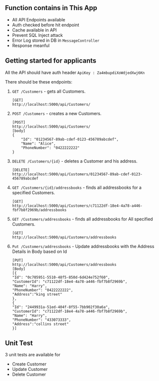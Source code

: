 ## Function contains in This App
- All API Endpoints available
- Auth checked before hit endpoint
- Cache available in API
- Prevent SQL Inject attack
- Error Log stored in DB in `MessageController`
- Response meanful


## Getting started for applicants

All the API should have auth header
    ```
    ApiKey : Za4mbupdiXoWdjedXwj6Kn
    ```


There should be these endpoints:

1. `GET /Customers` - gets all Customers.
   ```
   [GET]
   http://localhost:5000/api/Customers/
   ```
2. `POST /Customers` - creates a new Customers.
    ```
    [POST]
    http://localhost:5000/api/Customers/
    [body]
    {
        "Id": "01234567-89ab-cdef-0123-456789abcdef",
        "Name": "Alice",
        "PhoneNumber": "0422222222"
    }
    ```
3. `DELETE /Customers/{id}` - deletes a Customer and his address.
   ```
   [DELETE]
   http://localhost:5000/api/Customers/01234567-89ab-cdef-0123-456789abcdef
   ```
4. `GET /Customers/{id}/addressbooks` - finds all addressbooks for a specified Customers.
   ```
   [GET]
   http://localhost:5000/api/Customers/c71122df-18e4-4a78-a446-fbf7b8f2969b/addressbooks
   ```
5. `GET /Customers/addressbooks` - finds all addressbooks for All specified Customers.
   ```
   [GET]
   http://localhost:5000/api/Customers/addressbooks
   ```
6. `Put /Customers/addressbooks` - Update addressbooks with the Address Details in Body based on Id 
    ```
    [PUT]
    http://localhost:5000/api/Customers/addressbooks
    [Body]
    [{
    "Id": "0c705951-5510-48f5-850d-6d424e752f60",
    "CustomerId": "c71122df-18e4-4a78-a446-fbf7b8f2969b",
    "Name": "Harry",
    "PhoneNumber": "0422222222",
    "Address":"king street"
    },
    {
    "Id": "2449931a-51ed-404f-8f55-7bb902f30a6a",
    "CustomerId": "c71122df-18e4-4a78-a446-fbf7b8f2969b",
    "Name": "Harry",
    "PhoneNumber": "433073333",
    "Address":"collins street"
    }]
    ```


## Unit Test
3 unit tests are available for 
- Create Customer
- Update Customer 
- Delete Customer